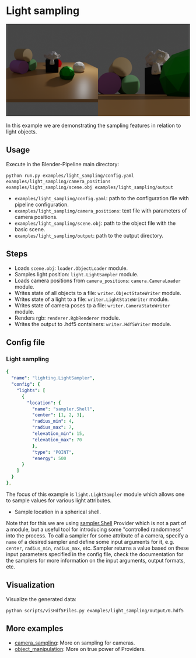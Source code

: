 # Light sampling

![](rendering.png)

In this example we are demonstrating the sampling features in relation to light objects.

## Usage

Execute in the Blender-Pipeline main directory:

```
python run.py examples/light_sampling/config.yaml examples/light_sampling/camera_positions examples/light_sampling/scene.obj examples/light_sampling/output
```

* `examples/light_sampling/config.yaml`: path to the configuration file with pipeline configuration.
* `examples/light_sampling/camera_positions`: text file with parameters of camera positions.
* `examples/light_sampling/scene.obj`: path to the object file with the basic scene.
* `examples/light_sampling/output`: path to the output directory.

## Steps

* Loads `scene.obj`: `loader.ObjectLoader` module.
* Samples light position: `light.LightSampler` module.
* Loads camera positions from `camera_positions`: `camera.CameraLoader` module.
* Writes state of all objects to a file: `writer.ObjectStateWriter` module.
* Writes state of a light to a file: `writer.LightStateWriter` module.
* Writes state of camera poses tp a file: `writer.CameraStateWriter` module.
* Renders rgb: `renderer.RgbRenderer` module.
* Writes the output to .hdf5 containers: `writer.Hdf5Writer` module.

## Config file

### Light sampling

```yaml
{
  "name": "lighting.LightSampler",
  "config": {
    "lights": [
      {
        "location": {
          "name": "sampler.Shell",
          "center": [1, 2, 3],
          "radius_min": 4,
          "radius_max": 7,
          "elevation_min": 15,
          "elevation_max": 70
          },
          "type": "POINT",
          "energy": 500
      }
    ]
  }
},
```

The focus of this example is `light.LightSampler` module which allows one to sample values for various light attributes. 

* Sample location in a spherical shell.

Note that for this we are using [sampler.Shell](../../src/provider/sampler) Provider which is not a part of a module, but a useful tool for introducing some "controlled randomness" into the process.
To call a sampler for some attribute of a camera, specify a `name` of a desired sampler and define some input arguments for it, e.g. `center`, `radius_min`, `radius_max`, etc.
Sampler returns a value based on these input parameters specified in the config file, check the documentation for the samplers for more information on the input arguments, output formats, etc.
 
## Visualization

Visualize the generated data:

```
python scripts/visHdf5Files.py examples/light_sampling/output/0.hdf5
```

## More examples

* [camera_sampling](../camera_sampling): More on sampling for cameras.
* [object_manipulation](../object_manipulation): More on true power of Providers.